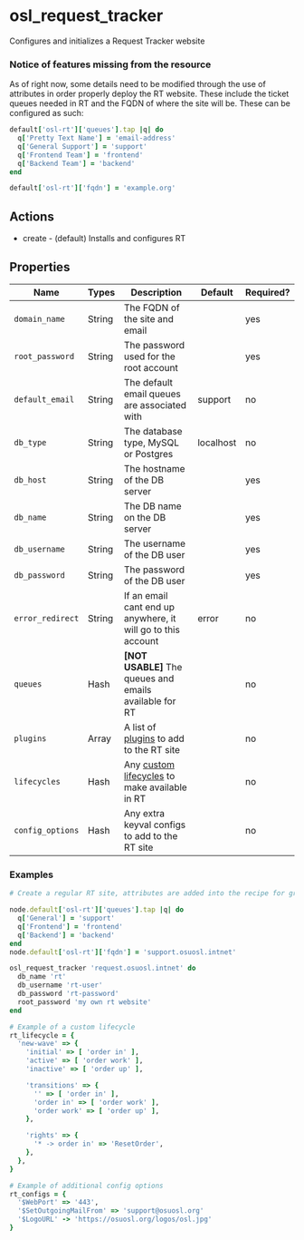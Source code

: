 osl\_request\_tracker
=====================

Configures and initializes a Request Tracker website

### Notice of features missing from the resource

As of right now, some details need to be modified through the use of attributes in order properly deploy the RT website. These include the ticket queues needed in RT and the FQDN of where the site will be. These can be configured as such:

```rb
default['osl-rt']['queues'].tap |q| do
  q['Pretty Text Name'] = 'email-address'
  q['General Support'] = 'support'
  q['Frontend Team'] = 'frontend'
  q['Backend Team'] = 'backend'
end

default['osl-rt']['fqdn'] = 'example.org'
```

## Actions

- create - (default) Installs and configures RT

## Properties

Name             | Types  | Description                                                  | Default   | Required?
-----------------|--------|--------------------------------------------------------------|-----------|----------
`domain_name`    | String | The FQDN of the site and email                               |           | yes
`root_password`  | String | The password used for the root account                       |           | yes
`default_email`  | String | The default email queues are associated with                 | support   | no
`db_type`        | String | The database type, MySQL or Postgres                         | localhost | no
`db_host`        | String | The hostname of the DB server                                |           | yes
`db_name`        | String | The DB name on the DB server                                 |           | yes
`db_username`    | String | The username of the DB user                                  |           | yes
`db_password`    | String | The password of the DB user                                  |           | yes
`error_redirect` | String | If an email cant end up anywhere, it will go to this account | error     | no
`queues`         | Hash   | **[NOT USABLE]** The queues and emails available for RT      |           | no
`plugins`        | Array  | A list of [plugins](https://rt-wiki.bestpractical.com/wiki/Extensions) to add to the RT site | | no
`lifecycles`     | Hash   | Any [custom lifecycles](https://docs.bestpractical.com/rt/4.4.1/customizing/lifecycles.html) to make available in RT | | no
`config_options` | Hash   | Any extra keyval configs to add to the RT site               |           | no

### Examples

```rb
# Create a regular RT site, attributes are added into the recipe for greater detail

node.default['osl-rt']['queues'].tap |q| do
  q['General'] = 'support'
  q['Frontend'] = 'frontend'
  q['Backend'] = 'backend'
end
node.default['osl-rt']['fqdn'] = 'support.osuosl.intnet'

osl_request_tracker 'request.osuosl.intnet' do
  db_name 'rt'
  db_username 'rt-user'
  db_password 'rt-password'
  root_password 'my own rt website'
end

# Example of a custom lifecycle
rt_lifecycle = {
  'new-wave' => {
    'initial' => [ 'order in' ],
    'active' => [ 'order work' ],
    'inactive' => [ 'order up' ],

    'transitions' => {
      '' => [ 'order in' ],
      'order in' => [ 'order work' ],
      'order work' => [ 'order up' ],
    },

    'rights' => {
      '* -> order in' => 'ResetOrder',
    },
  },
}

# Example of additional config options
rt_configs = {
  '$WebPort' => '443',
  '$SetOutgoingMailFrom' => 'support@osuosl.org'
  '$LogoURL' -> 'https://osuosl.org/logos/osl.jpg'
}
```
